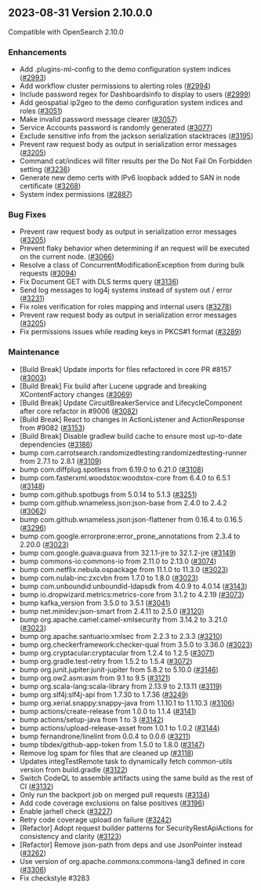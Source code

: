 ## 2023-08-31 Version 2.10.0.0

Compatible with OpenSearch 2.10.0

### Enhancements
* Add .plugins-ml-config to the demo configuration system indices ([#2993](https://github.com/opensearch-project/security/pull/2993))
* Add workflow cluster permissions to alerting roles ([#2994](https://github.com/opensearch-project/security/pull/2994))
* Include password regex for Dashboardsinfo to display to users ([#2999](https://github.com/opensearch-project/security/pull/2999))
* Add geospatial ip2geo to the demo configuration system indices and roles ([#3051](https://github.com/opensearch-project/security/pull/3051))
* Make invalid password message clearer ([#3057](https://github.com/opensearch-project/security/pull/3057))
* Service Accounts password is randomly generated ([#3077](https://github.com/opensearch-project/security/pull/3077))
* Exclude sensitive info from the jackson serialization stacktraces ([#3195](https://github.com/opensearch-project/security/pull/3195))
* Prevent raw request body as output in serialization error messages ([#3205](https://github.com/opensearch-project/security/pull/3205))
* Command cat/indices will filter results per the Do Not Fail On Forbidden setting ([#3236](https://github.com/opensearch-project/security/pull/3236))
* Generate new demo certs with IPv6 loopback added to SAN in node certificate ([#3268](https://github.com/opensearch-project/security/pull/3268))
* System index permissions ([#2887](https://github.com/opensearch-project/security/pull/2887))


### Bug Fixes
* Prevent raw request body as output in serialization error messages ([#3205](https://github.com/opensearch-project/security/pull/3205))
* Prevent flaky behavior when determining if an request will be executed on the current node. ([#3066](https://github.com/opensearch-project/security/pull/3066))
* Resolve a class of ConcurrentModificationException from during bulk requests ([#3094](https://github.com/opensearch-project/security/pull/3094))
* Fix Document GET with DLS terms query ([#3136](https://github.com/opensearch-project/security/pull/3136))
* Send log messages to log4j systems instead of system out / error ([#3231](https://github.com/opensearch-project/security/pull/3231))
* Fix roles verification for roles mapping and internal users ([#3278](https://github.com/opensearch-project/security/pull/3278))
* Prevent raw request body as output in serialization error messages ([#3205](https://github.com/opensearch-project/security/pull/3205))
* Fix permissions issues while reading keys in PKCS#1 format ([#3289](https://github.com/opensearch-project/security/pull/3289))

### Maintenance
* [Build Break] Update imports for files refactored in core PR #8157 ([#3003](https://github.com/opensearch-project/security/pull/3003))
* [Build Break] Fix build after Lucene upgrade and breaking XContentFactory changes ([#3069](https://github.com/opensearch-project/security/pull/3069))
* [Build Break] Update CircuitBreakerService and LifecycleComponent after core refactor in #9006 ([#3082](https://github.com/opensearch-project/security/pull/3082))
* [Build Break] React to changes in ActionListener and ActionResponse from #9082 ([#3153](https://github.com/opensearch-project/security/pull/3153))
* [Build Break] Disable gradlew build cache to ensure most up-to-date dependencies ([#3186](https://github.com/opensearch-project/security/pull/3186))
* bump com.carrotsearch.randomizedtesting:randomizedtesting-runner from 2.7.1 to 2.8.1 ([#3109](https://github.com/opensearch-project/security/pull/3109))
* bump com.diffplug.spotless from 6.19.0 to 6.21.0 ([#3108](https://github.com/opensearch-project/security/pull/3108))
* bump com.fasterxml.woodstox:woodstox-core from 6.4.0 to 6.5.1 ([#3148](https://github.com/opensearch-project/security/pull/3148))
* bump com.github.spotbugs from 5.0.14 to 5.1.3 ([#3251](https://github.com/opensearch-project/security/pull/3251))
* bump com.github.wnameless.json:json-base from 2.4.0 to 2.4.2 ([#3062](https://github.com/opensearch-project/security/pull/3062))
* bump com.github.wnameless.json:json-flattener from 0.16.4 to 0.16.5 ([#3296](https://github.com/opensearch-project/security/pull/3296))
* bump com.google.errorprone:error_prone_annotations from 2.3.4 to 2.20.0 ([#3023](https://github.com/opensearch-project/security/pull/3023))
* bump com.google.guava:guava from 32.1.1-jre to 32.1.2-jre ([#3149](https://github.com/opensearch-project/security/pull/3149))
* bump commons-io:commons-io from 2.11.0 to 2.13.0 ([#3074](https://github.com/opensearch-project/security/pull/3074))
* bump com.netflix.nebula.ospackage from 11.1.0 to 11.3.0 ([#3023](https://github.com/opensearch-project/security/pull/3023))
* bump com.nulab-inc:zxcvbn from 1.7.0 to 1.8.0 ([#3023](https://github.com/opensearch-project/security/pull/3023))
* bump com.unboundid:unboundid-ldapsdk from 4.0.9 to 4.0.14 ([#3143](https://github.com/opensearch-project/security/pull/3143))
* bump io.dropwizard.metrics:metrics-core from 3.1.2 to 4.2.19 ([#3073](https://github.com/opensearch-project/security/pull/3073))
* bump kafka_version from 3.5.0 to 3.5.1 ([#3041](https://github.com/opensearch-project/security/pull/3041))
* bump net.minidev:json-smart from 2.4.11 to 2.5.0 ([#3120](https://github.com/opensearch-project/security/pull/3120))
* bump org.apache.camel:camel-xmlsecurity from 3.14.2 to 3.21.0 ([#3023](https://github.com/opensearch-project/security/pull/3023))
* bump org.apache.santuario:xmlsec from 2.2.3 to 2.3.3 ([#3210](https://github.com/opensearch-project/security/pull/3210))
* bump org.checkerframework:checker-qual from 3.5.0 to 3.36.0 ([#3023](https://github.com/opensearch-project/security/pull/3023))
* bump org.cryptacular:cryptacular from 1.2.4 to 1.2.5 ([#3071](https://github.com/opensearch-project/security/pull/3071))
* bump org.gradle.test-retry from 1.5.2 to 1.5.4 ([#3072](https://github.com/opensearch-project/security/pull/3072))
* bump org.junit.jupiter:junit-jupiter from 5.8.2 to 5.10.0 ([#3146](https://github.com/opensearch-project/security/pull/3146))
* bump org.ow2.asm:asm from 9.1 to 9.5 ([#3121](https://github.com/opensearch-project/security/pull/3121))
* bump org.scala-lang:scala-library from 2.13.9 to 2.13.11 ([#3119](https://github.com/opensearch-project/security/pull/3119))
* bump org.slf4j:slf4j-api from 1.7.30 to 1.7.36 ([#3249](https://github.com/opensearch-project/security/pull/3249))
* bump org.xerial.snappy:snappy-java from 1.1.10.1 to 1.1.10.3 ([#3106](https://github.com/opensearch-project/security/pull/3106))
* bump actions/create-release from 1.0.0 to 1.1.4 ([#3141](https://github.com/opensearch-project/security/pull/3141))
* bump actions/setup-java from 1 to 3 ([#3142](https://github.com/opensearch-project/security/pull/3142))
* bump actions/upload-release-asset from 1.0.1 to 1.0.2 ([#3144](https://github.com/opensearch-project/security/pull/3144))
* bump fernandrone/linelint from 0.0.4 to 0.0.6 ([#3211](https://github.com/opensearch-project/security/pull/3211))
* bump tibdex/github-app-token from 1.5.0 to 1.8.0 ([#3147](https://github.com/opensearch-project/security/pull/3147))
* Remove log spam for files that are cleaned up ([#3118](https://github.com/opensearch-project/security/pull/3118))
* Updates integTestRemote task to dynamically fetch common-utils version from build.gradle ([#3122](https://github.com/opensearch-project/security/pull/3122))
* Switch CodeQL to assemble artifacts using the same build as the rest of CI ([#3132](https://github.com/opensearch-project/security/pull/3132))
* Only run the backport job on merged pull requests ([#3134](https://github.com/opensearch-project/security/pull/3134))
* Add code coverage exclusions on false positives ([#3196](https://github.com/opensearch-project/security/pull/3196))
* Enable jarhell check ([#3227](https://github.com/opensearch-project/security/pull/3227))
* Retry code coverage upload on failure ([#3242](https://github.com/opensearch-project/security/pull/3242))
* [Refactor] Adopt request builder patterns for SecurityRestApiActions for consistency and clarity ([#3123](https://github.com/opensearch-project/security/pull/3123))
* [Refactor] Remove json-path from deps and use JsonPointer instead ([#3262](https://github.com/opensearch-project/security/pull/3262))
* Use version of org.apache.commons:commons-lang3 defined in core ([#3306](https://github.com/opensearch-project/security/pull/3306))
* Fix checkstyle #3283